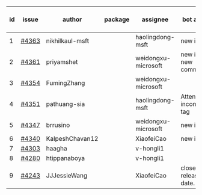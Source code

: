 | id | issue | author | package | assignee | bot advice | created date of issue | target release date | date from target |
| ------ | ------ | ------ | ------ | ------ | ------ | ------ | ------ | :-----: |
| 1 | [#4363](https://github.com/Azure/sdk-release-request/issues/4363) | nikhilkaul-msft |  | haolingdong-msft | new issue. | 07-25 | 08-25 |  |
| 2 | [#4361](https://github.com/Azure/sdk-release-request/issues/4361) | priyamshet |  | weidongxu-microsoft | new issue. new comment. | 07-25 | 08-25 |  |
| 3 | [#4354](https://github.com/Azure/sdk-release-request/issues/4354) | FumingZhang |  | weidongxu-microsoft |  | 07-21 | 08-25 |  |
| 4 | [#4351](https://github.com/Azure/sdk-release-request/issues/4351) | pathuang-sia |  | haolingdong-msft | Attention to inconsistent tag | 07-20 | 08-25 |  |
| 5 | [#4347](https://github.com/Azure/sdk-release-request/issues/4347) | brrusino |  | weidongxu-microsoft | new issue. | 07-20 | 08-25 |  |
| 6 | [#4340](https://github.com/Azure/sdk-release-request/issues/4340) | KalpeshChavan12 |  | XiaofeiCao | new issue. | 07-15 | 08-25 |  |
| 7 | [#4303](https://github.com/Azure/sdk-release-request/issues/4303) | haagha |  | v-hongli1 |  | 06-29 |  | 0 |
| 8 | [#4280](https://github.com/Azure/sdk-release-request/issues/4280) | htippanaboya |  | v-hongli1 |  | 06-26 |  | 0 |
| 9 | [#4243](https://github.com/Azure/sdk-release-request/issues/4243) | JJJessieWang |  | XiaofeiCao | close to release date.  | 06-13 | 07-28 | 1 |
